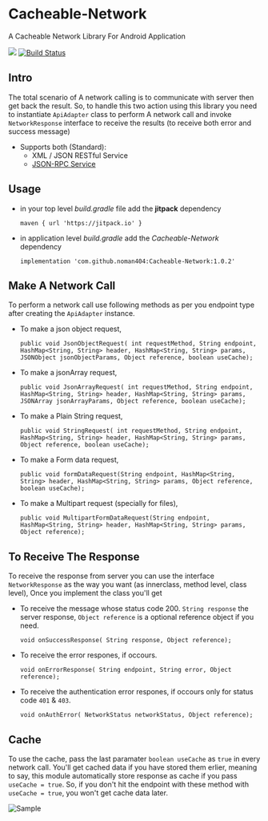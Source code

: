 # Cacheable-Network
A Cacheable Network Library For Android Application 

[![](https://jitpack.io/v/noman404/Cacheable-Network.svg)](https://jitpack.io/#noman404/Cacheable-Network)
[![Build Status](https://travis-ci.org/noman404/Cacheable-Network.svg?branch=master)](https://travis-ci.org/noman404/Cacheable-Network)

## **Intro**

The total scenario of A network calling is to communicate with server then get back the result. So, to handle this two action using this library you need to instantiate `ApiAdapter` class to perform A network call and invoke `NetworkResponse` interface to receive the results (to receive both error and success message)
	
- Supports both (Standard):
	- XML / JSON RESTful Service
	- [JSON-RPC Service](https://en.wikipedia.org/wiki/JSON-RPC)

## **Usage**

- in your top level *build.gradle* file add the **jitpack** dependency 
    
    `maven { url 'https://jitpack.io' }`

- in application level *build.gradle* add the *Cacheable-Network* dependency
    
    `implementation 'com.github.noman404:Cacheable-Network:1.0.2'`

## **Make A Network Call**

To perform a network call use following methods as per you endpoint type after creating the `ApiAdapter` instance.

- To make a json object request,


    `public void JsonObjectRequest(
	                                       int requestMethod,
                                           String endpoint,
                                           HashMap<String, String> header,
                                           HashMap<String, String> params,
                                           JSONObject jsonObjectParams,
                                           Object reference,
                                           boolean useCache);`

- To make a jsonArray request,


    `public void JsonArrayRequest(
	                                      int requestMethod,
                                          String endpoint,
                                          HashMap<String, String> header,
                                          HashMap<String, String> params,
                                          JSONArray jsonArrayParams,
                                          Object reference,
                                          boolean useCache);`
										  
- To make a Plain String request,


    `public void StringRequest(
	                                   int requestMethod,
                                       String endpoint,
                                       HashMap<String, String> header,
                                       HashMap<String, String> params,
                                       Object reference,
                                       boolean useCache);`
- To make a Form data request,


    `public void formDataRequest(String endpoint,
                                         HashMap<String, String> header,
                                         HashMap<String, String> params,
                                         Object reference,
                                         boolean useCache);`

- To make a Multipart request (specially for files),


   `public void MultipartFormDataRequest(String endpoint,
                                                  HashMap<String, String> header,
                                                  HashMap<String, String> params,
                                                  Object reference);`


## **To Receive The Response**

To receive the response from server you can use the interface `NetworkResponse` as the way you want (as innerclass, method level, class level), Once you implement the class you'll get

- To receive the message whose status code 200. `String response` the server response, 
 `Object reference` is a optional reference object if you need. 
 

    `void onSuccessResponse(
            String response,
            Object reference);`

- To receive the error respones, if occours.


    `void onErrorResponse(
            String endpoint,
            String error,
            Object reference);`

- To receive the authentication error respones, if occours only for status code `401` & `403`.


    `void onAuthError(
            NetworkStatus networkStatus,
            Object reference);`

## **Cache**

To use the cache, pass the last paramater `boolean useCache` as `true` in every network call. You'll get cached data if you have stored them erlier, meaning to say, this module automatically store response as cache if you pass `useCache = true`. So, if you don't hit the endpoint with these method with `useCache = true`, you won't get cache data later.

![Sample](https://github.com/noman404/Cacheable-Network/blob/master/graphics/uml.png?raw=true)
